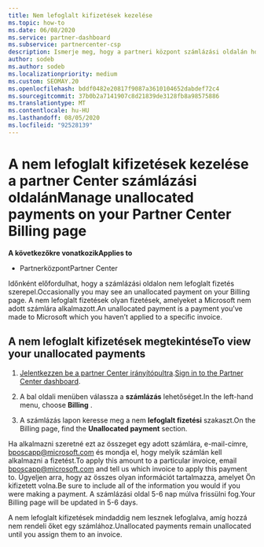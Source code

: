 ```yaml
---
title: Nem lefoglalt kifizetések kezelése
ms.topic: how-to
ms.date: 06/08/2020
ms.service: partner-dashboard
ms.subservice: partnercenter-csp
description: Ismerje meg, hogy a partneri központ számlázási oldalán hogyan jelenik meg a nem lefoglalt fizetések. Ismerje meg, hogyan alkalmazhatja őket a számlákon.
author: sodeb
ms.author: sodeb
ms.localizationpriority: medium
ms.custom: SEOMAY.20
ms.openlocfilehash: bddf0482e20817f9087a3610104652dabdef72c4
ms.sourcegitcommit: 37b0b2a7141907c8d21839de3128fb8a98575886
ms.translationtype: MT
ms.contentlocale: hu-HU
ms.lasthandoff: 08/05/2020
ms.locfileid: "92528139"
---
```

# <a name="manage-unallocated-payments-on-your-partner-center-billing-page"></a><span data-ttu-id="26355-104">A nem lefoglalt kifizetések kezelése a partner Center számlázási oldalán</span><span class="sxs-lookup"><span data-stu-id="26355-104">Manage unallocated payments on your Partner Center Billing page</span></span>

<span data-ttu-id="26355-105">**A következőkre vonatkozik**</span><span class="sxs-lookup"><span data-stu-id="26355-105">**Applies to**</span></span>

- <span data-ttu-id="26355-106">Partnerközpont</span><span class="sxs-lookup"><span data-stu-id="26355-106">Partner Center</span></span>

<span data-ttu-id="26355-107">Időnként előfordulhat, hogy a számlázási oldalon nem lefoglalt fizetés szerepel.</span><span class="sxs-lookup"><span data-stu-id="26355-107">Occasionally you may see an unallocated payment on your Billing page.</span></span> <span data-ttu-id="26355-108">A nem lefoglalt fizetések olyan fizetések, amelyeket a Microsoft nem adott számlára alkalmazott.</span><span class="sxs-lookup"><span data-stu-id="26355-108">An unallocated payment is a payment you’ve made to Microsoft which you haven’t applied to a specific invoice.</span></span>

## <a name="to-view-your-unallocated-payments"></a><span data-ttu-id="26355-109">A nem lefoglalt kifizetések megtekintése</span><span class="sxs-lookup"><span data-stu-id="26355-109">To view your unallocated payments</span></span>

1. <span data-ttu-id="26355-110">[Jelentkezzen be a partner Center irányítópultra](https://partner.microsoft.com/dashboard/home).</span><span class="sxs-lookup"><span data-stu-id="26355-110">[Sign in to the Partner Center dashboard](https://partner.microsoft.com/dashboard/home).</span></span>

2. <span data-ttu-id="26355-111">A bal oldali menüben válassza a **számlázás** lehetőséget.</span><span class="sxs-lookup"><span data-stu-id="26355-111">In the left-hand menu, choose **Billing** .</span></span>

3. <span data-ttu-id="26355-112">A számlázás lapon keresse meg a nem **lefoglalt fizetési** szakaszt.</span><span class="sxs-lookup"><span data-stu-id="26355-112">On the Billing page, find the **Unallocated payment** section.</span></span> 

<span data-ttu-id="26355-113">Ha alkalmazni szeretné ezt az összeget egy adott számlára, e-mail-címre, bposcapp@microsoft.com és mondja el, hogy melyik számlán kell alkalmazni a fizetést.</span><span class="sxs-lookup"><span data-stu-id="26355-113">To apply this amount to a particular invoice, email bposcapp@microsoft.com and tell us which invoice to apply this payment to.</span></span> <span data-ttu-id="26355-114">Ügyeljen arra, hogy az összes olyan információt tartalmazza, amelyet Ön kifizetett volna.</span><span class="sxs-lookup"><span data-stu-id="26355-114">Be sure to include all of the information you would if you were making a payment.</span></span> <span data-ttu-id="26355-115">A számlázási oldal 5-6 nap múlva frissülni fog.</span><span class="sxs-lookup"><span data-stu-id="26355-115">Your Billing page will be updated in 5-6 days.</span></span> 

<span data-ttu-id="26355-116">A nem lefoglalt kifizetések mindaddig nem lesznek lefoglalva, amíg hozzá nem rendeli őket egy számlához.</span><span class="sxs-lookup"><span data-stu-id="26355-116">Unallocated payments remain unallocated until you assign them to an invoice.</span></span> 
